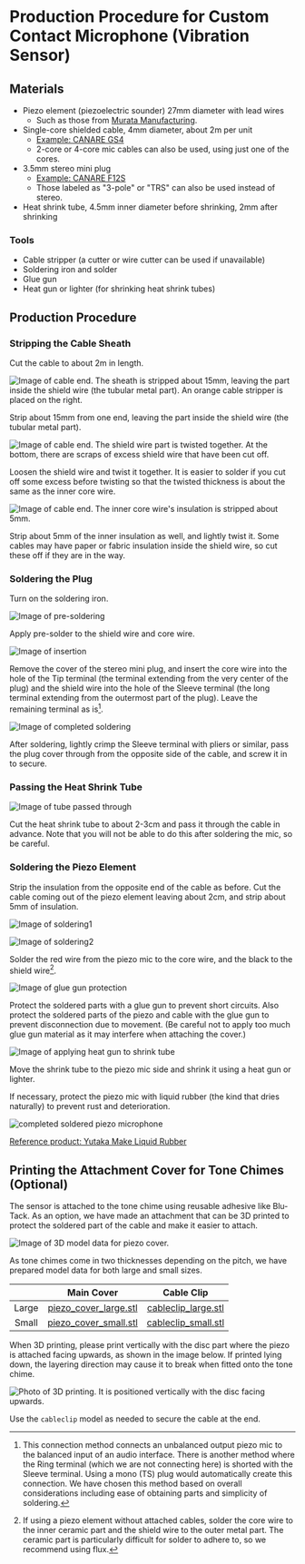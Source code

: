 # Production Procedure for Custom Contact Microphone (Vibration Sensor)

## Materials

- Piezo element (piezoelectric sounder) 27mm diameter with lead wires
    - Such as those from [Murata Manufacturing](https://akizukidenshi.com/catalog/g/g113209/).
- Single-core shielded cable, 4mm diameter, about 2m per unit
    - [Example: CANARE GS4](https://www.soundhouse.co.jp/products/detail/item/167365/)
    - 2-core or 4-core mic cables can also be used, using just one of the cores.
- 3.5mm stereo mini plug
    - [Example: CANARE F12S](https://www.soundhouse.co.jp/products/detail/item/310266/)
    - Those labeled as "3-pole" or "TRS" can also be used instead of stereo.
- Heat shrink tube, 4.5mm inner diameter before shrinking, 2mm after shrinking

### Tools

- Cable stripper (a cutter or wire cutter can be used if unavailable)
- Soldering iron and solder
- Glue gun
- Heat gun or lighter (for shrinking heat shrink tubes)

## Production Procedure

### Stripping the Cable Sheath

Cut the cable to about 2m in length.

![Image of cable end. The sheath is stripped about 15mm, leaving the part inside the shield wire (the tubular metal part). An orange cable stripper is placed on the right.](../../img/cable2.jpg)

Strip about 15mm from one end, leaving the part inside the shield wire (the tubular metal part).

![Image of cable end. The shield wire part is twisted together. At the bottom, there are scraps of excess shield wire that have been cut off.](../../img/cable3.jpg)

Loosen the shield wire and twist it together. It is easier to solder if you cut off some excess before twisting so that
the twisted thickness is about the same as the inner core wire.

![Image of cable end. The inner core wire's insulation is stripped about 5mm.](../../img/cable4.jpg)

Strip about 5mm of the inner insulation as well, and lightly twist it. Some cables may have paper or fabric insulation
inside the shield wire, so cut these off if they are in the way.

### Soldering the Plug

Turn on the soldering iron.

![Image of pre-soldering](../../img/soldering_1.jpg)

Apply pre-solder to the shield wire and core wire.

![Image of insertion](../../img/soldering_2.jpg)

Remove the cover of the stereo mini plug, and insert the core wire into the hole of the Tip terminal (the terminal
extending from the very center of the plug) and the shield wire into the hole of the Sleeve terminal (the long terminal
extending from the outermost part of the plug). Leave the remaining terminal as is[^trs].

![Image of completed soldering](../../img/soldering_3.jpg)

After soldering, lightly crimp the Sleeve terminal with pliers or similar, pass the plug cover through from the opposite
side of the cable, and screw it in to secure.

[^trs]: This connection method connects an unbalanced output piezo mic to the balanced input of an audio interface.
There is another method where the Ring terminal (which we are not connecting here) is shorted with the Sleeve terminal.
Using a mono (TS) plug would automatically create this connection. We have chosen this method based on overall
considerations including ease of obtaining parts and simplicity of soldering.

### Passing the Heat Shrink Tube

![Image of tube passed through](../../img/soldering_4.jpg)

Cut the heat shrink tube to about 2-3cm and pass it through the cable in advance. Note that you will not be able to do
this after soldering the mic, so be careful.

### Soldering the Piezo Element

Strip the insulation from the opposite end of the cable as before. Cut the cable coming out of the piezo element leaving about 2cm, and strip about 5mm of insulation.

![Image of soldering1](../../img/soldering.png)

![Image of soldering2](../../img/soldering_5.jpg)

Solder the red wire from the piezo mic to the core wire, and the black to the shield wire[^nocable].

[^nocable]: If using a piezo element without attached cables, solder the core wire to the inner ceramic part and the
shield wire to the outer metal part. The ceramic part is particularly difficult for solder to adhere to, so we recommend
using flux.

![Image of glue gun protection](../../img/soldering_6.jpg)

Protect the soldered parts with a glue gun to prevent short circuits. Also protect the soldered parts of the piezo and
cable with the glue gun to prevent disconnection due to movement. (Be careful not to apply too much glue gun material as
it may interfere when attaching the cover.)

![Image of applying heat gun to shrink tube](../../img/soldering_7.jpg)

Move the shrink tube to the piezo mic side and shrink it using a heat gun or lighter.

If necessary, protect the piezo mic with liquid rubber (the kind that dries naturally) to prevent rust and deterioration.

![completed soldered piezo microphone](../../img/soldering_8.jpg)


[Reference product: Yutaka Make Liquid Rubber](https://yutakamake.co.jp/product/origin/origin05/1630)

## Printing the Attachment Cover for Tone Chimes (Optional)

The sensor is attached to the tone chime using reusable adhesive like Blu-Tack. As an option, we have made an attachment
that can be 3D printed to protect the soldered part of the cable and make it easier to attach.

![Image of 3D model data for piezo cover.](../../img/cover_3dmodel.png)

As tone chimes come in two thicknesses depending on the pitch, we have prepared model data for both large and small
sizes.

|       |                         Main Cover                         |                       Cable Clip                       |
|:-----:|:----------------------------------------------------------:|:------------------------------------------------------:|
| Large | [piezo_cover_large.stl](../../3dmodels/piezo_cover_large.stl) | [cableclip_large.stl](../../3dmodels/cableclip_large.stl) |
| Small | [piezo_cover_small.stl](../../3dmodels/piezo_cover_small.stl) | [cableclip_small.stl](../../3dmodels/cableclip_small.stl) |

When 3D printing, please print vertically with the disc part where the piezo is attached facing upwards, as shown in the
image below. If printed lying down, the layering direction may cause it to break when fitted onto the tone chime.

![Photo of 3D printing. It is positioned vertically with the disc facing upwards.](../../img/3dprint_image.jpg)

Use the `cableclip` model as needed to secure the cable at the end.